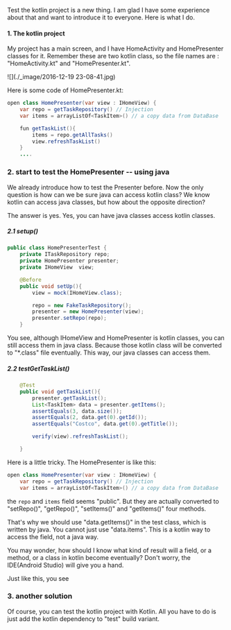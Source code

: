 Test the kotlin project is a new thing. I am glad I have some experience about that and want to introduce it to everyone. Here is what I do.

#### 1. The kotlin project
My project has a main screen, and I have HomeActivity and HomePresenter classes for it. Remember these are two kotlin class, so the file names are : "HomeActivity.kt" and "HomePresenter.kt".


![](./_image/2016-12-19 23-08-41.jpg)


Here is some code of HomePresenter.kt:

```java
open class HomePresenter(var view : IHomeView) {
    var repo = getTaskRepository() // Injection
    var items = arrayListOf<TaskItem>() // a copy data from DataBase

    fun getTaskList(){
        items = repo.getAllTasks()
        view.refreshTaskList()
    }
    ....
```

### 2. start to test the HomePresenter -- using java
We already introduce how to test the Presenter before. Now the only question is  how can we be sure java can access kotlin class?  We know kotlin can access java classes, but how about the opposite direction?

The answer is yes. Yes, you can have java classes access kotlin classes. 

##### 2.1 setup()

```java
public class HomePresenterTest {
    private ITaskRepository repo;
    private HomePresenter presenter;
    private IHomeView  view;

    @Before
    public void setUp(){
        view = mock(IHomeView.class);

        repo = new FakeTaskRepository();
        presenter = new HomePresenter(view);
        presenter.setRepo(repo);
    }
```
You see, although IHomeView and HomePresenter is kotlin classes, you can still access them in java class. Because those kotlin class will be converted to "*.class" file eventually. This way, our java classes can access them.

##### 2.2 testGetTaskList()

```java
    @Test
    public void getTaskList(){
        presenter.getTaskList();
        List<TaskItem> data = presenter.getItems();
        assertEquals(3, data.size());
        assertEquals(2, data.get(0).getId());
        assertEquals("Costco", data.get(0).getTitle());

        verify(view).refreshTaskList();

    }
```

Here is a little tricky. The HomePresenter is like this:

```java
open class HomePresenter(var view : IHomeView) {
    var repo = getTaskRepository() // Injection
    var items = arrayListOf<TaskItem>() // a copy data from DataBase
```

the `repo` and `items` field seems "public". But they are actually converted to "setRepo()", "getRepo()", "setItems()" and "getItems()" four methods.

That's why we should use "data.getItems()" in the test class, which is written by java. You cannot just use "data.items". This is a kotlin way to access the field, not a java way.

You may wonder, how should I know what kind of result will a field, or a method, or a class in kotlin become eventually? Don't worry, the IDE(Android Studio) will give you a hand.  


Just like this, you see

### 3. another solution
Of course, you can test the kotlin project with Kotlin. All you have to do is just add the kotlin dependency to "test" build variant.

